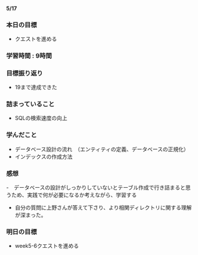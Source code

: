 #### 5/17
### 本日の目標
- クエストを進める
### 学習時間 : 9時間
### 目標振り返り
- 19まで達成できた
### 詰まっていること
- SQLの検索速度の向上
### 学んだこと
- データベース設計の流れ　（エンティティの定義、データベースの正規化）
- インデックスの作成方法
### 感想
-　データベースの設計がしっかりしていないとテーブル作成で行き詰まると思うため、実践で何が必要になるか考えながら、学習する
- 自分の質問に上野さんが答えて下さり、より相関ディレクトリに関する理解が深まった。
### 明日の目標
- week5-6クエストを進める


